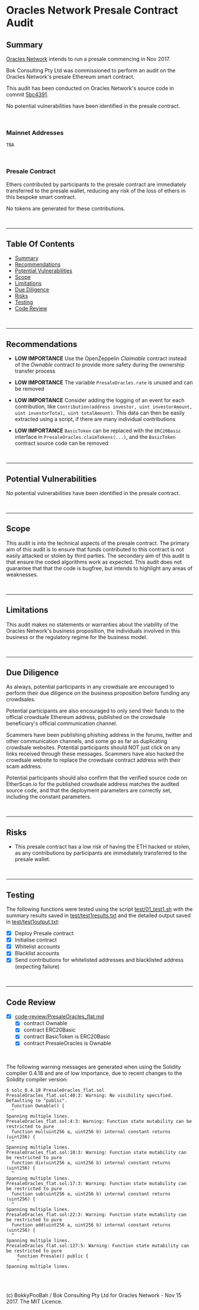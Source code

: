 # Oracles Network Presale Contract Audit

## Summary

[Oracles Network](https://oracles.org/) intends to run a presale commencing in Nov 2017.

Bok Consulting Pty Ltd was commissioned to perform an audit on the Oracles Network's presale Ethereum smart contract.

This audit has been conducted on Oracles Network's source code in commit
[5bc4391](https://github.com/oraclesorg/oracles-presale/commit/5bc439115ecebb0a52cfe9305f00f89756c5a90a).

No potential vulnerabilities have been identified in the presale contract.

<br />

### Mainnet Addresses

`TBA`

<br />

### Presale Contract

Ethers contributed by participants to the presale contract are immediately transferred to the presale wallet, reducing any risk of the loss
of ethers in this bespoke smart contract.

No tokens are generated for these contributions.

<br />

<hr />

## Table Of Contents

* [Summary](#summary)
* [Recommendations](#recommendations)
* [Potential Vulnerabilities](#potential-vulnerabilities)
* [Scope](#scope)
* [Limitations](#limitations)
* [Due Diligence](#due-diligence)
* [Risks](#risks)
* [Testing](#testing)
* [Code Review](#code-review)

<br />

<hr />

## Recommendations

* **LOW IMPORTANCE** Use the OpenZeppelin *Claimable* contract instead of the *Ownable* contract to provide more safety during the
  ownership transfer process

* **LOW IMPORTANCE** The variable `PresaleOracles.rate` is unused and can be removed

* **LOW IMPORTANCE** Consider adding the logging of an event for each contribution, like `Contribution(address investor, uint investorAmount, uint investorTotal, uint totalAmount)`.
  This data can then be easily extracted using a script, if there are many individual contributions

* **LOW IMPORTANCE** `BasicToken` can be replaced with the `ERC20Basic` interface in `PresaleOracles.claimTokens(...)`, and the `BasicToken`
  contract source code can be removed

<br />

<hr />

## Potential Vulnerabilities

No potential vulnerabilities have been identified in the presale contract.

<br />

<hr />

## Scope

This audit is into the technical aspects of the presale contract. The primary aim of this audit is to ensure that funds
contributed to this contract is not easily attacked or stolen by third parties. The secondary aim of this audit is that
ensure the coded algorithms work as expected. This audit does not guarantee that that the code is bugfree, but intends to
highlight any areas of weaknesses.

<br />

<hr />

## Limitations

This audit makes no statements or warranties about the viability of the Oracles Network's business proposition, the individuals
involved in this business or the regulatory regime for the business model.

<br />

<hr />

## Due Diligence

As always, potential participants in any crowdsale are encouraged to perform their due diligence on the business proposition
before funding any crowdsales.

Potential participants are also encouraged to only send their funds to the official crowdsale Ethereum address, published on
the crowdsale beneficiary's official communication channel.

Scammers have been publishing phishing address in the forums, twitter and other communication channels, and some go as far as
duplicating crowdsale websites. Potential participants should NOT just click on any links received through these messages.
Scammers have also hacked the crowdsale website to replace the crowdsale contract address with their scam address.
 
Potential participants should also confirm that the verified source code on EtherScan.io for the published crowdsale address
matches the audited source code, and that the deployment parameters are correctly set, including the constant parameters.

<br />

<hr />

## Risks

* This presale contract has a low risk of having the ETH hacked or stolen, as any contributions by participants are immediately transferred
  to the presale wallet.

<br />

<hr />

## Testing

The following functions were tested using the script [test/01_test1.sh](test/01_test1.sh) with the summary results saved
in [test/test1results.txt](test/test1results.txt) and the detailed output saved in [test/test1output.txt](test/test1output.txt):

* [x] Deploy Presale contract
* [x] Initialise contract
* [x] Whitelist accounts
* [x] Blacklist accounts
* [x] Send contributions for whitelisted addresses and blacklisted address (expecting failure)

<br />

<hr />

## Code Review

* [x] [code-review/PresaleOracles_flat.md](code-review/PresaleOracles_flat.md)
  * [x] contract Ownable 
  * [x] contract ERC20Basic 
  * [x] contract BasicToken is ERC20Basic 
  * [x] contract PresaleOracles is Ownable 

<br />

The following warning messages are generated when using the Solidity compiler 0.4.18 and are of low importance, due to recent changes to the
Solidity compiler version:

```
$ solc_0.4.18 PresaleOracles_flat.sol 
PresaleOracles_flat.sol:40:3: Warning: No visibility specified. Defaulting to "public".
  function Ownable() {
  ^
Spanning multiple lines.
PresaleOracles_flat.sol:4:3: Warning: Function state mutability can be restricted to pure
  function mul(uint256 a, uint256 b) internal constant returns (uint256) {
  ^
Spanning multiple lines.
PresaleOracles_flat.sol:10:3: Warning: Function state mutability can be restricted to pure
  function div(uint256 a, uint256 b) internal constant returns (uint256) {
  ^
Spanning multiple lines.
PresaleOracles_flat.sol:17:3: Warning: Function state mutability can be restricted to pure
  function sub(uint256 a, uint256 b) internal constant returns (uint256) {
  ^
Spanning multiple lines.
PresaleOracles_flat.sol:22:3: Warning: Function state mutability can be restricted to pure
  function add(uint256 a, uint256 b) internal constant returns (uint256) {
  ^
Spanning multiple lines.
PresaleOracles_flat.sol:127:5: Warning: Function state mutability can be restricted to pure
    function Presale() public {
    ^
Spanning multiple lines.
```

<br />

<br />

(c) BokkyPooBah / Bok Consulting Pty Ltd for Oracles Network - Nov 15 2017. The MIT Licence.